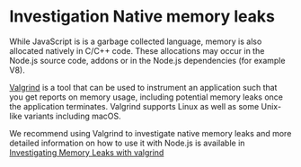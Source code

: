 # Investigation Native memory leaks

While JavaScript is is a garbage collected language, memory is also allocated natively 
in C/C++ code. These allocations may occur in the Node.js source code, addons or
in the Node.js dependencies (for example V8).  

[Valgrind](https://valgrind.org/) is a tool that can be used to instrument an
application such that you get reports on memory usage, including potential memory
leaks once the application terminates. Valgrind supports Linux as well as some Unix-like
variants including macOS.

We recommend using Valgrind to investigate native memory leaks and more
detailed information on how to use it with Node.js is available in
[Investigating Memory Leaks with valgrind](https://github.com/nodejs/node/blob/master/doc/guides/investigating_native_memory_leak.md)
